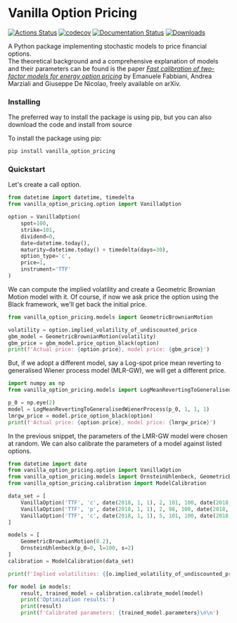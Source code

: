 # Vanilla Option Pricing
[![Actions Status](https://github.com/donlelef/vanilla-option-pricing/workflows/main/badge.svg)](https://github.com/donlelef/vanilla-option-pricing/actions)
[![codecov](https://codecov.io/gh/donlelef/vanilla-option-pricing/branch/master/graph/badge.svg)](https://codecov.io/gh/donlelef/vanilla-option-pricing)
[![Documentation Status](https://readthedocs.org/projects/vanilla-option-pricing/badge/?version=latest)](https://vanilla-option-pricing.readthedocs.io/en/latest/?badge=latest)
[![Downloads](https://pepy.tech/badge/vanilla-option-pricing)](https://pepy.tech/project/vanilla-option-pricing)

A Python package implementing stochastic models to price financial options.  
The theoretical background and a comprehensive explanation of models and their parameters
can be found is the paper *[Fast calibration of two-factor models for energy option pricing](https://arxiv.org/abs/1809.03941)*
by Emanuele Fabbiani, Andrea Marziali and Giuseppe De Nicolao, freely available on arXiv.  

### Installing
The preferred way to install the package is using pip,
but you can also download the code and install from source

To install the package using pip:

```bash
pip install vanilla_option_pricing
```

### Quickstart
Let's create a call option.

```python
from datetime import datetime, timedelta
from vanilla_option_pricing.option import VanillaOption

option = VanillaOption(
    spot=100,
    strike=101,
    dividend=0,
    date=datetime.today(),
    maturity=datetime.today() + timedelta(days=30),
    option_type='c',
    price=1,
    instrument='TTF'
)
```

We can compute the implied volatility and create a Geometric Brownian Motion 
model with it. Of course, if now we ask price the option using the Black framework, 
we'll get back the initial price.

```python
from vanilla_option_pricing.models import GeometricBrownianMotion

volatility = option.implied_volatility_of_undiscounted_price
gbm_model = GeometricBrownianMotion(volatility)
gbm_price = gbm_model.price_option_black(option)
print(f'Actual price: {option.price}, model price: {gbm_price}')
```

But, if we adopt a different model, say a Log-spot price mean reverting to 
generalised Wiener process model (MLR-GW), we will get a different price.

```python
import numpy as np
from vanilla_option_pricing.models import LogMeanRevertingToGeneralisedWienerProcess

p_0 = np.eye(2)
model = LogMeanRevertingToGeneralisedWienerProcess(p_0, 1, 1, 1)
lmrgw_price = model.price_option_black(option)
print(f'Actual price: {option.price}, model price: {lmrgw_price}')
```

In the previous snippet, the parameters of the LMR-GW model were chosen
at random. We can also calibrate the parameters of a model against 
listed options.

```python
from datetime import date
from vanilla_option_pricing.option import VanillaOption
from vanilla_option_pricing.models import OrnsteinUhlenbeck, GeometricBrownianMotion
from vanilla_option_pricing.calibration import ModelCalibration

data_set = [
    VanillaOption('TTF', 'c', date(2018, 1, 1), 2, 101, 100, date(2018, 2, 1)),
    VanillaOption('TTF', 'p', date(2018, 1, 1), 2, 98, 100, date(2018, 2, 1)),
    VanillaOption('TTF', 'c', date(2018, 1, 1), 5, 101, 100, date(2018, 5, 31))
]

models = [
    GeometricBrownianMotion(0.2),
    OrnsteinUhlenbeck(p_0=0, l=100, s=2)
]
calibration = ModelCalibration(data_set)

print(f'Implied volatilities: {[o.implied_volatility_of_undiscounted_price for o in data_set]}\n')

for model in models:
    result, trained_model = calibration.calibrate_model(model)
    print('Optimization results:')
    print(result)
    print(f'Calibrated parameters: {trained_model.parameters}\n\n')
```
